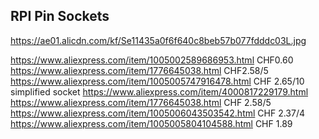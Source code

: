 

## RPI Pin Sockets

https://ae01.alicdn.com/kf/Se11435a0f6f640c8beb57b077fdddc03L.jpg

https://www.aliexpress.com/item/1005002589686953.html
  CHF0.60
https://www.aliexpress.com/item/1776645038.html
  CHF2.58/5
https://www.aliexpress.com/item/1005005747916478.html
  CHF 2.65/10
  simplified socket
https://www.aliexpress.com/item/4000817229179.html
https://www.aliexpress.com/item/1776645038.html
  CHF 2.58/5
https://www.aliexpress.com/item/1005006043503542.html
 CHF 2.37/4
https://www.aliexpress.com/item/1005005804104588.html
  CHF 1.89
